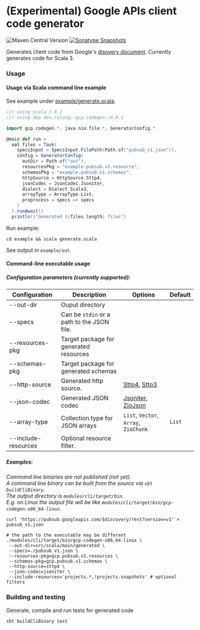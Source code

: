 # (Experimental) Google APIs client code generator

![Maven Central Version](https://img.shields.io/maven-central/v/dev.rolang/gcp-codegen_3)
[![Sonatype Snapshots](https://img.shields.io/nexus/s/https/oss.sonatype.org/dev.rolang/gcp-codegen_3.svg?label=Sonatype%20Snapshot)](https://oss.sonatype.org/content/repositories/snapshots/dev/rolang/gcp-codegen_3/)

Generates client code from Google's [disovery document](https://developers.google.com/discovery/v1/using).
Currently generates code for Scala 3.

### Usage

#### Usage via Scala command line example
See example under [example/generate.scala](./example/generate.scala).

```scala
//> using scala 3.6.2
//> using dep dev.rolang::gcp-codegen::0.0.1

import gcp.codegen.*, java.nio.file.*, GeneratorConfig.*

@main def run =
  val files = Task(
    specsInput = SpecsInput.FilePath(Path.of("pubsub_v1.json")),
    config = GeneratorConfig(
      outDir = Path.of("out"),
      resourcesPkg = "example.pubsub.v1.resource",
      schemasPkg = "example.pubsub.v1.schemas",
      httpSource = HttpSource.Sttp4,
      jsonCodec = JsonCodec.Jsoniter,
      dialect = Dialect.Scala3,
      arrayType = ArrayType.List,
      preprocess = specs => specs
    )
  ).runAwait()
  println(s"Generated ${files.length} files")
```
Run example:
```shell
cd example && scala generate.scala
```
See output in `example/out`.

#### Command-line executable usage

##### Configuration parameters (currently supported):

| Configuration       | Description | Options | Default |
| ------------------- | ---------------- | ------- | --- |
| --out-dir           | Ouput directory | | |
| --specs             | Can be `stdin` or a path to the JSON file. | | |
| --resources-pkg     | Target package for generated resources |  | |
| --schemas-pkg       | Target package for generated schemas |  | |
| --http-source       | Generated http source. | [Sttp4](https://sttp.softwaremill.com/en/latest), [Sttp3](https://sttp.softwaremill.com/en/stable) | |
| --json-codec        | Generated JSON codec | [Jsoniter](https://github.com/plokhotnyuk/jsoniter-scala), [ZioJson](https://zio.dev/zio-json)  | |
| --array-type        | Collection type for JSON arrays | `List`, `Vector`, `Array`, `ZioChunk` | `List` |
| --include-resources | Optional resource filter. | | |

##### Examples:

_Command line binaries are not published (not yet).  
A command line binary can be built from the source via `sbt buildCliBinary`.  
The output directory is `modules/cli/target/bin`.  
E.g. on Linux the output file will be like `modules/cli/target/bin/gcp-codegen-x86_64-linux`._

```shell
curl 'https://pubsub.googleapis.com/$discovery/rest?version=v1' > pubsub_v1.json

# the path to the executable may be different
./modules/cli/target/bin/gcp-codegen-x86_64-linux \
 --out-dir=src/scala/main/generated \
 --specs=./pubsub_v1.json \
 --resources-pkg=gcp.pubsub.v1.resources \
 --schemas-pkg=gcp.pubsub.v1.schemas \
 --http-source=sttp4 \
 --json-codec=jsoniter \
 --include-resources='projects.*,!projects.snapshots' # optional filters
```

### Building and testing

Generate, compile and run tests for generated code
```shell
sbt buildCliBinary test
```